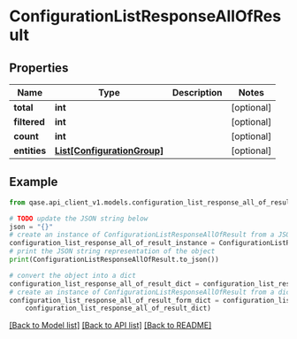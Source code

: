 # ConfigurationListResponseAllOfResult


## Properties

Name | Type | Description | Notes
------------ | ------------- | ------------- | -------------
**total** | **int** |  | [optional] 
**filtered** | **int** |  | [optional] 
**count** | **int** |  | [optional] 
**entities** | [**List[ConfigurationGroup]**](ConfigurationGroup.md) |  | [optional] 

## Example

```python
from qase.api_client_v1.models.configuration_list_response_all_of_result import ConfigurationListResponseAllOfResult

# TODO update the JSON string below
json = "{}"
# create an instance of ConfigurationListResponseAllOfResult from a JSON string
configuration_list_response_all_of_result_instance = ConfigurationListResponseAllOfResult.from_json(json)
# print the JSON string representation of the object
print(ConfigurationListResponseAllOfResult.to_json())

# convert the object into a dict
configuration_list_response_all_of_result_dict = configuration_list_response_all_of_result_instance.to_dict()
# create an instance of ConfigurationListResponseAllOfResult from a dict
configuration_list_response_all_of_result_form_dict = configuration_list_response_all_of_result.from_dict(
    configuration_list_response_all_of_result_dict)
```
[[Back to Model list]](../README.md#documentation-for-models) [[Back to API list]](../README.md#documentation-for-api-endpoints) [[Back to README]](../README.md)


